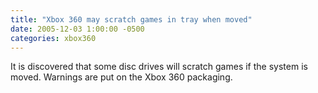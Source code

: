 ```yaml
---
title: "Xbox 360 may scratch games in tray when moved"
date: 2005-12-03 1:00:00 -0500
categories: xbox360
---
```


It is discovered that some disc drives will scratch games if the system is moved. Warnings are put on the Xbox 360 packaging.